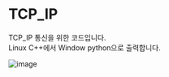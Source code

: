 # TCP_IP
TCP_IP 통신을 위한 코드입니다.  
Linux C++에서 Window python으로 출력합니다.

![image](https://user-images.githubusercontent.com/77146905/209625658-4b150280-c5f1-4ee8-9867-793a4ebd14aa.png)
